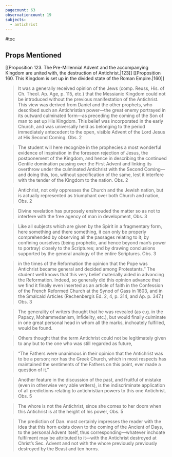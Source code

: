 ```yaml
---
pagecount: 63
observationcount: 19
subjects:
  - antichrist
---
```

#toc
## Props Mentioned
[[Proposition 123. The Pre-Millennial Advent and the accompanying Kingdom are united with, the destruction of Antichrist.|123]] [[Proposition 160. This Kingdom is set up in the divided state of the Roman Empire.|160]] 

>It was a generally received opinion of the Jews (comp. Reuss, His. of Ch. Theol. Ap. Age, p. 115, etc.) that the Messianic Kingdom could not be introduced without the previous manifestation of the Antichrist. This view was derived from Daniel and the other prophets, who described such an Antichristian power—the great enemy portrayed in its outward culminated form—as preceding the coming of the Son of man to set up His Kingdom. This belief was incorporated in the early Church, and was universally held as belonging to the period immediately antecedent to the open, visible Advent of the Lord Jesus at His Second Coming.
>Obs. 2


>The student will here recognize in the prophecies a most wonderful evidence of inspiration in the foreseen rejection of Jesus, the postponement of the Kingdom, and hence in describing the continued Gentile domination passing over the First Advent and linking its overthrow under the culminated Antichrist with the Second Coming—and doing this, too, without specification of the same, lest it interfere with the tender of the Kingdom to the nation.
>Obs. 2

>Antichrist, not only oppresses the Church and the Jewish nation, but is actually represented as triumphant over both Church and nation,
>Obs. 2

>Divine revelation has purposely enshrouded the matter so as not to interfere with the free agency of man in development,
>Obs. 3

>Like all subjects which are given by the Spirit in a fragmentary form, here something and there something, it can only be properly comprehended by observing all the passages relating to it; by confining ourselves (being prophetic, and hence beyond man’s power to portray) closely to the Scriptures; and by drawing conclusions supported by the general analogy of the entire Scriptures.
>Obs. 3

>in the times of the Reformation the opinion that the Pope was Antichrist became general and decided among Protestants.” The student well knows that this very belief materially aided in advancing the Reformation. Indeed, so generally did this opinion advance that we find it finally even inserted as an article of faith in the Confession of the French Reformed Church at the Synod of Gass in 1603, and in the Smalcald Articles (Rechenberg’s Ed. 2, 4, p. 314, and Ap. p. 347.)
>Obs. 3


>The generality of writers thought that he was revealed (as e.g. in the Papacy, Mohammedanism, Infidelity, etc.), but would finally culminate in one great personal head in whom all the marks, inchoately fulfilled, would be found.

>Others thought that the term Antichrist could not be legitimately given to any but to the one who was still regarded as future,

>“The Fathers were unanimous in their opinion that the Antichrist was to be a person; nor has the Greek Church, which in most respects has maintained the sentiments of the Fathers on this point, ever made a question of it.”


>Another feature in the discussion of the past, and fruitful of mistake (even in otherwise very able writers), is the indiscriminate application of all predictions relating to antichristian powers to this one Antichrist.
>Obs. 5


>The whore is not the Antichrist, since she comes to her doom when this Antichrist is at the height of his power,
>Obs. 5

>The prediction of Dan. most certainly impresses the reader with the idea that this horn exists down to the coming of the Ancient of Days, to the personal Advent itself, thus corresponding—whatever inchoate fulfilment may be attributed to it—with the Antichrist destroyed at Christ’s Sec. Advent and not with the whore previously previously destroyed by the Beast and ten horns.


